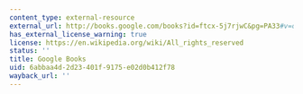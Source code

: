 ```yaml
---
content_type: external-resource
external_url: http://books.google.com/books?id=ftcx-5j7rjwC&pg=PA33#v=onepage
has_external_license_warning: true
license: https://en.wikipedia.org/wiki/All_rights_reserved
status: ''
title: Google Books
uid: 6abbaa4d-2d23-401f-9175-e02d0b412f78
wayback_url: ''
---
```

